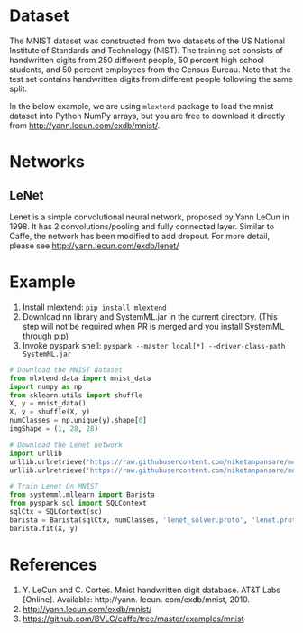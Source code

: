 <!--
{% comment %}
Licensed to the Apache Software Foundation (ASF) under one or more
contributor license agreements.  See the NOTICE file distributed with
this work for additional information regarding copyright ownership.
The ASF licenses this file to you under the Apache License, Version 2.0
(the "License"); you may not use this file except in compliance with
the License.  You may obtain a copy of the License at

http://www.apache.org/licenses/LICENSE-2.0

Unless required by applicable law or agreed to in writing, software
distributed under the License is distributed on an "AS IS" BASIS,
WITHOUT WARRANTIES OR CONDITIONS OF ANY KIND, either express or implied.
See the License for the specific language governing permissions and
limitations under the License.
{% endcomment %}
-->

# Dataset

The MNIST dataset was constructed from two datasets of the US National Institute of Standards and Technology (NIST). The training set consists of handwritten digits from 250 different people, 50 percent high school students, and 50 percent employees from the Census Bureau. Note that the test set contains handwritten digits from different people following the same split.

In the below example, we are using `mlextend` package to load the mnist dataset into Python NumPy arrays, but you are free to download it directly from http://yann.lecun.com/exdb/mnist/.

# Networks

## LeNet

Lenet is a simple convolutional neural network, proposed by Yann LeCun in 1998. It has 2 convolutions/pooling and fully connected layer. Similar to Caffe, the network has been modified to add dropout. For more detail, please see http://yann.lecun.com/exdb/lenet/

# Example

  1. Install mlextend: `pip install mlextend`
  2. Download nn library and SystemML.jar  in the current directory. (This step will not be required when PR is merged and you install SystemML through pip)
  3. Invoke pyspark shell: `pyspark --master local[*] --driver-class-path SystemML.jar`

```python
# Download the MNIST dataset
from mlxtend.data import mnist_data
import numpy as np
from sklearn.utils import shuffle
X, y = mnist_data()
X, y = shuffle(X, y)
numClasses = np.unique(y).shape[0]
imgShape = (1, 28, 28)

# Download the Lenet network
import urllib
urllib.urlretrieve('https://raw.githubusercontent.com/niketanpansare/model_zoo/master/caffe/vision/lenet/mnist/lenet.proto', 'lenet.proto')
urllib.urlretrieve('https://raw.githubusercontent.com/niketanpansare/model_zoo/master/caffe/vision/lenet/mnist/lenet_solver.proto', 'lenet_solver.proto')

# Train Lenet On MNIST
from systemml.mllearn import Barista
from pyspark.sql import SQLContext
sqlCtx = SQLContext(sc)
barista = Barista(sqlCtx, numClasses, 'lenet_solver.proto', 'lenet.proto', imgShape)
barista.fit(X, y)
```

# References

  1. Y. LeCun and C. Cortes. Mnist handwritten digit database. AT&T Labs [Online]. Available: http://yann. lecun. com/exdb/mnist, 2010.
  2. http://yann.lecun.com/exdb/mnist/
  3. https://github.com/BVLC/caffe/tree/master/examples/mnist
